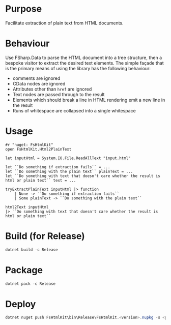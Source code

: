 # Purpose

Facilitate extraction of plain text from HTML documents.

# Behaviour

Use FSharp.Data to parse the HTML document into a tree structure, then a bespoke visitor to extract the desired text
elements. The simple façade that is the primary means of using the library has the following behaviour:

- comments are ignored
- CData nodes are ignored
- Attributes other than ```href``` are ignored
- Text nodes are passed through to the result
- Elements which should break a line in HTML rendering emit a new line in the result
- Runs of whitespace are collapsed into a single whitespace

# Usage

```f# script
#r "nuget: FsHtmlKit"
open FsHtmlKit.Html2PlainText

let inputHtml = System.IO.File.ReadAllText "input.html"

let ``Do something if extraction fails`` = ...
let ``Do something with the plain text`` plainText = ...
let ``Do something with text that doesn't care whether the result is html or plain text`` text = ...

tryExtractPlainText inputHtml |> function
    | None -> ``Do something if extraction fails``
    | Some plainText -> ``Do something with the plain text``

html2Text inputHtml
|> ``Do something with text that doesn't care whether the result is html or plain text``
```

# Build (for Release)

```powershell
dotnet build -c Release
```

# Package

```powershell
dotnet pack -c Release
```

# Deploy

```powershell
dotnet nuget push FsHtmlKit\bin\Release\FsHtmlKit.<version>.nupkg -s <github-source-name> -k <github-package-deployment-api-key>
```
